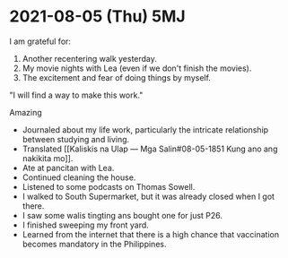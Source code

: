 # 2021-08-05 (Thu) 5MJ

I am grateful for:

1. Another recentering walk yesterday.
2. My movie nights with Lea (even if we don't finish the movies).
3. The excitement and fear of doing things by myself.

"I will find a way to make this work."

Amazing

- Journaled about my life work, particularly the intricate relationship between studying and living.
- Translated [[Kaliskis na Ulap — Mga Salin#08-05-1851 Kung ano ang nakikita mo]].
- Ate at pancitan with Lea.
- Continued cleaning the house.
- Listened to some podcasts on Thomas Sowell.
- I walked to South Supermarket, but it was already closed when I got there.
- I saw some walis tingting ans bought one for just P26.
- I finished sweeping my front yard.
- Learned from the internet that there is a high chance that vaccination becomes mandatory in the Philippines.

